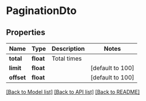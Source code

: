 # PaginationDto

## Properties
Name | Type | Description | Notes
------------ | ------------- | ------------- | -------------
**total** | **float** | Total times | 
**limit** | **float** |  | [default to 100]
**offset** | **float** |  | [default to 100]

[[Back to Model list]](../README.md#documentation-for-models) [[Back to API list]](../README.md#documentation-for-api-endpoints) [[Back to README]](../README.md)


